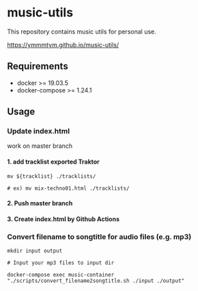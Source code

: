 # music-utils
This repository contains music utils for personal use.

https://ymmmtym.github.io/music-utils/

## Requirements
- docker >= 19.03.5
- docker-compose >= 1.24.1

## Usage

### Update index.html

work on master branch

#### 1. add tracklist exported Traktor

```
mv ${tracklist} ./tracklists/

# ex) mv mix-techno01.html ./tracklists/
```

#### 2. Push master branch
#### 3. Create index.html by Github Actions

### Convert filename to songtitle for audio files (e.g. mp3)

```
mkdir input output

# Input your mp3 files to input dir

docker-compose exec music-container "./scripts/convert_filename2songtitle.sh ./input ./output"
```